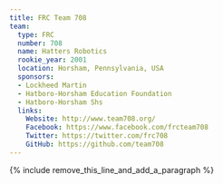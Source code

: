 ```yaml
---
title: FRC Team 708
team:
  type: FRC
  number: 708
  name: Hatters Robotics
  rookie_year: 2001
  location: Horsham, Pennsylvania, USA
  sponsors:
  - Lockheed Martin
  - Hatboro-Horsham Education Foundation
  - Hatboro-Horsham Shs
  links:
    Website: http://www.team708.org/
    Facebook: https://www.facebook.com/frcteam708
    Twitter: https://twitter.com/frc708
    GitHub: https://github.com/team708
---
```


{% include remove_this_line_and_add_a_paragraph %}